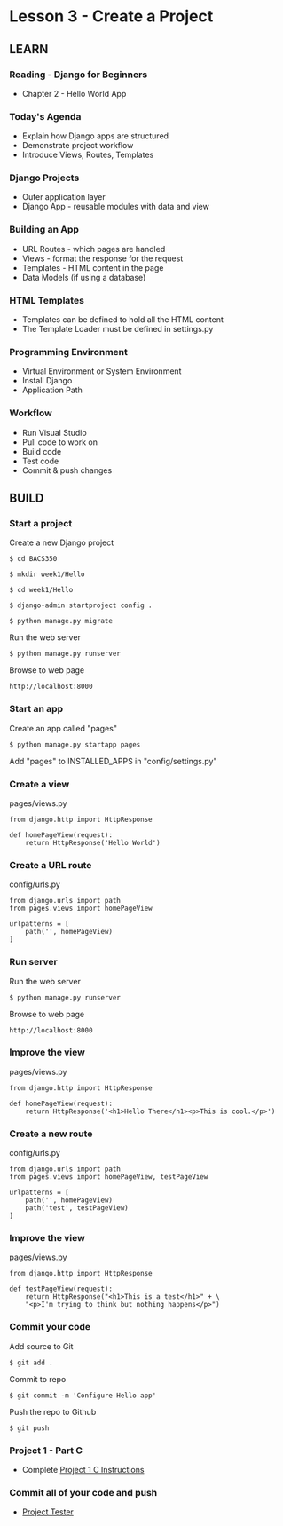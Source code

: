 # Lesson 3 - Create a Project

## LEARN


### Reading - Django for Beginners
* Chapter 2 - Hello World App


### Today's Agenda
* Explain how Django apps are structured
* Demonstrate project workflow
* Introduce Views, Routes, Templates

### Django Projects
* Outer application layer
* Django App - reusable modules with data and view


### Building an App
* URL Routes - which pages are handled
* Views - format the response for the request
* Templates - HTML content in the page
* Data Models (if using a database)


### HTML Templates
* Templates can be defined to hold all the HTML content
* The Template Loader must be defined in settings.py


### Programming Environment
* Virtual Environment or System Environment
* Install Django
* Application Path


### Workflow
* Run Visual Studio
* Pull code to work on
* Build code
* Test code
* Commit & push changes


## BUILD

### Start a project

Create a new Django project

    $ cd BACS350

    $ mkdir week1/Hello

    $ cd week1/Hello

    $ django-admin startproject config .

    $ python manage.py migrate


Run the web server

    $ python manage.py runserver


Browse to web page

    http://localhost:8000


### Start an app

Create an app called "pages"

    $ python manage.py startapp pages

Add "pages" to INSTALLED_APPS in "config/settings.py"


### Create a view

pages/views.py

    from django.http import HttpResponse

    def homePageView(request):
        return HttpResponse('Hello World')


### Create a URL route

config/urls.py

    from django.urls import path
    from pages.views import homePageView

    urlpatterns = [
        path('', homePageView)
    ]


### Run server

Run the web server

    $ python manage.py runserver

Browse to web page

    http://localhost:8000


### Improve the view

pages/views.py

    from django.http import HttpResponse

    def homePageView(request):
        return HttpResponse('<h1>Hello There</h1><p>This is cool.</p>')


### Create a new route

config/urls.py

    from django.urls import path
    from pages.views import homePageView, testPageView

    urlpatterns = [
        path('', homePageView)
        path('test', testPageView)
    ]


### Improve the view

pages/views.py

    from django.http import HttpResponse

    def testPageView(request):
        return HttpResponse("<h1>This is a test</h1>" + \
        "<p>I'm trying to think but nothing happens</p>")


### Commit your code

Add source to Git

    $ git add .

Commit to repo

    $ git commit -m 'Configure Hello app'

Push the repo to Github

    $ git push


### Project 1 - Part C
* Complete [Project 1 C Instructions](/course/bacs350/project/01c)


### Commit all of your code and push
* [Project Tester](/student/bacs350/test)


